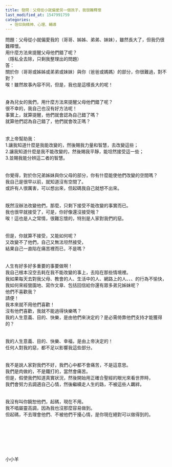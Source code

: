```yaml
---
title: 發問：父母從小就偏愛另一個孩子，我很難釋懷
last_modified_at: 1547991759
categories:
  - 信仰與精神、心理、輔導
---
```


問題：父母從小就偏愛我的（哥哥、姊姊、弟弟、妹妹），雖然長大了，但我仍很難釋懷。<br>用什麼方法來提醒父母他們錯了呢？<br>（隱私全去除，只剩我整理出的問題）<!--more-->　<br>答：<br>關於你（哥哥或姊姊或弟弟或妹妹）與你（爸爸或媽媽）的部分，你很難過，對不對？<br>唉！雖然故事內容不同，但是，我也是這樣長大的呢！<br> <br><br>身為兒女的我們，用什麼方法來提醒父母他們錯了呢？<br>很不幸的，我自己也沒有好方法呢！<br>事實上，就算提醒，他們就會認為自己錯了嗎？<br>就算他們認為自己錯了，他們就會改正嗎？<br> <br><br>求上帝幫助我：<br>1.讓我知道什麼是我能改變的，然後賜我力量和智慧，去改變這些；<br>2.讓我知道什麼是我不能改變的，然後賜我平靜，能坦然接受這一些；<br>3.並賜我能分辨這二者的智慧。<br> <br><br>你覺得，對於你兄弟姊妹與你父母的部分，你有什麼能使他們改變的空間嗎？<br>我自己是很早以前，就知道沒有空間了。<br>或許有人很厲害，可以想出來，但起碼我自己就想不出來。<br> <br><br>既然沒辦法改變他們，那麼，只剩下接受不能改變的事實而已。<br>我也很早就接受了，可是，你好像還沒接受哦？<br>唉！這也是人之常情，很難忘懷的，特別是人家對我們的惡。<br> <br><br>但是，你就算不接受，又能如何呢？<br>又改變不了他們，自己又無法坦然接受，<br>結果自己一直陷在痛苦裡而已，不是嗎？<br> <br><br>人生有好多好多重要的事要做啊！<br>我自己根本沒空去耗在我不能改變的事上，去陷在那些情境裡。<br>我如果每天去對我父母、教會的人、生活中的人、網路上的人、、、的行為不愉快，<br>我如何來經營園地、寫作文章、包括回信給你還有眾多弟兄姊妹呢？<br>他們不喜歡我？<br>請便！<br>我本來就不用他們喜歡！<br>沒有他們喜歡，我就不能過得快樂嗎？<br>我的人生意義、目的、快樂，是由他們來決定的？是必需倚靠他們支持才能獲得的？<br> <br><br>我的人生意義、目的、快樂、幸福，是由上帝決定的！<br>任何人對我的惡，都不足以影響我這些部分。<br> <br><br>我不是說人家對我們不好，我們心中都不會痛苦，不是這意思。<br>我們是肉做的，不是鐵打的，當然會痛苦。<br>但是，假使我們知道真實狀況，然後開始用正確合聖經的眼光來看世界時，<br>我們會努力去調適自己心情，然後繼續走人生的路，不被這些人羈絆。<br> <br><br>我沒有叫你饒恕他們，起碼，現在不用。<br>我不唱屬靈高調，因為我也沒那麼容易做到。<br>但起碼，不去理會他們、不被他們干擾心情，是你現在絕對可以做得到的。<br> <br><br><br><br><br><br><br>小小羊<br><br><br><br><br><br><br>
